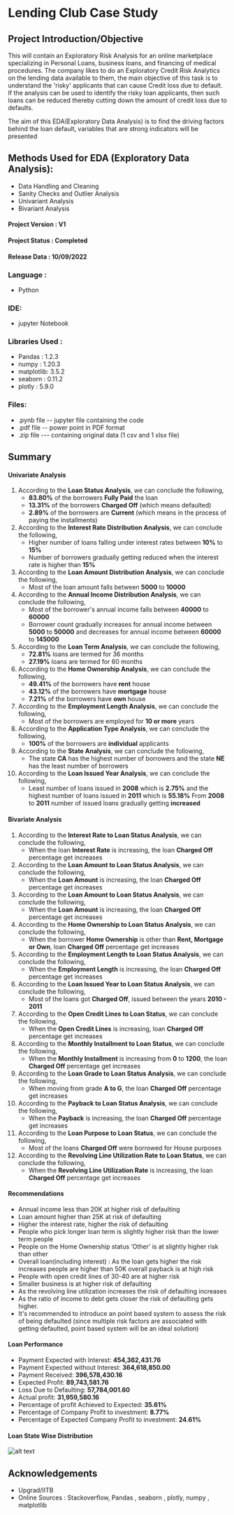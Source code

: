 

# Lending Club Case Study

## Project Introduction/Objective
This will contain an Exploratory Risk Analysis for an online marketplace specializing in Personal Loans, business loans, and financing of medical procedures. The company likes to do an Exploratory Credit Risk Analytics on the lending data available to them, the main objective of this task is to understand the 'risky' applicants that can cause Credit loss due to default. If the analysis can be used to identify the risky loan applicants, then such loans can be reduced thereby cutting down the amount of credit loss due to defaults.

The aim of this EDA(Exploratory Data Analysis) is to find the driving factors behind the loan default, variables that are strong indicators will be presented

## Methods Used for EDA (Exploratory Data Analysis):
* Data Handling and Cleaning
* Sanity Checks and Outlier Analysis
* Univariant Analysis
* Bivariant Analysis


#### Project Version : V1
#### Project Status  : Completed
#### Release Data    : 10/09/2022

### Language : 
* Python

### IDE: 
* jupyter Notebook

### Libraries Used :
* Pandas : 1.2.3
* numpy : 1.20.3
* matplotlib: 3.5.2
* seaborn : 0.11.2
* plotly : 5.9.0

### Files: 
* .pynb file -- jupyter file containing the code
* .pdf file -- power point  in PDF format
* .zip file --- containing original data (1 csv and 1 xlsx file)

## Summary

#### Univariate Analysis

 1. According to the **Loan Status Analysis**, we can conclude the following,
	 - **83.80%** of the borrowers **Fully Paid** the loan  
	 - **13.31%** of the borrowers **Charged Off** (which means defaulted)  
	 - **2.89%** of the borrowers are **Current** (which means in the process of paying the installments)
 2. According to the **Interest Rate Distribution Analysis**, we can conclude the following,
	 - Higher number of loans falling under interest rates between **10%** to **15%**  
	 - Number of borrowers gradually getting reduced when the interest rate is higher than **15%**
 3. According to the **Loan Amount Distribution Analysis**, we can conclude the following,  
	- Most of the loan amount falls between **5000** to **10000**
 4. According to the **Annual Income Distribution Analysis**, we can conclude the following,
	 - Most of the borrower's annual income falls between **40000** to **60000**  
	 - Borrower count gradually increases for annual income between **5000** to **50000** and decreases for annual income between **60000** to **145000**
 5. According to the **Loan Term Analysis**, we can conclude the following,  
	- **72.81%** loans are termed for 36 months  
	- **27.19%** loans are termed for 60 months
 6. According to the **Home Ownership Analysis**, we can conclude the following,  
	- 	**49.41%** of the borrowers have **rent** house  
	- **43.12%** of the borrowers have **mortgage** house  
	- **7.21%** of the borrowers have  **own** house
 7. According to the **Employment Length Analysis**, we can conclude the following,  
	- Most of the borrowers are employed for **10 or more** years
 8. According to the **Application Type Analysis**, we can conclude the following,  
	- **100%** of the borrowers are **individual** applicants
 9. According to the **State Analysis**, we can conclude the following,  
	- The state **CA** has the highest number of borrowers and the state **NE** has the least number of borrowers
 10. According to the **Loan Issued Year Analysis**, we can conclude the following,
		- Least number of loans issued in **2008** which is **2.75%** and the highest number of loans issued in **2011** which is **55.18%**  From **2008** to **2011** number of issued loans gradually getting **increased**

####  Bivariate Analysis

 1. According to the **Interest Rate to Loan Status Analysis**, we can conclude the following,  
	- When the loan **Interest Rate** is increasing, the loan **Charged Off** percentage get increases
 2. According to the **Loan Amount to Loan Status Analysis**, we can conclude the following,  
	- When the **Loan Amount** is increasing, the loan **Charged Off** percentage get increases
 3. According to the **Loan Amount to Loan Status Analysis**, we can conclude the following,  
	- When the **Loan Amount** is increasing, the loan **Charged Off** percentage get increases
 4.   According to the **Home Ownership to Loan Status Analysis**, we can conclude the following,  
		- When the borrower **Home Ownership** is other than **Rent, Mortgage or Own**, loan **Charged Off** percentage get increases
 5. According to the **Employment Length to Loan Status Analysis**, we can conclude the following,  
	- When the **Employment Length** is increasing, the loan **Charged Off** percentage get increases
 6. According to the **Loan Issued Year to Loan Status Analysis**, we can conclude the following,  
	- Most of the loans got **Charged Off**, issued between the years **2010 - 2011**
 7. According to the **Open Credit Lines to Loan Status**, we can conclude the following,  
	- When the **Open Credit Lines** is increasing, loan **Charged Off** percentage get increases
 8. According to the **Monthly Installment to Loan Status**, we can conclude the following,  
	- When the **Monthly Installment** is increasing from **0** to **1200**, the loan **Charged Off** percentage get increases
 9. According to the **Loan Grade to Loan Status Analysis**, we can conclude the following,  
	- When moving from grade **A to G**, the loan **Charged Off** percentage get increases
 10. According to the **Payback to Loan Status Analysis**, we can conclude the following,  
		- When the **Payback** is increasing, the loan **Charged Off** percentage get increases
 11. According to the **Loan Purpose to Loan Status**, we can conclude the following,  
		- Most of the loans **Charged Off** were borrowed for House purposes
 12. According to the **Revolving Line Utilization Rate to Loan Status**, we can conclude the following,  
		- When the **Revolving Line Utilization Rate** is increasing, the loan **Charged Off** percentage get increases

#### Recommendations 
 - Annual income less than 20K at higher risk of defaulting
 - Loan amount higher than 25K at risk of defaulting
 - Higher the interest rate, higher the risk of defaulting
 - People who pick longer loan term is slightly higher risk than the lower term people
 - People on the Home Ownership status ‘Other’ is at slightly higher risk than other
 - Overall loan(including interest) : As the loan gets higher the risk increases people are higher than 50K overall payback is at high risk
 - People with open credit lines of 30-40 are at higher risk
 - Smaller business is at higher risk of defaulting
 - As the revolving line utilization increases the risk of defaulting increases
 - As the ratio of income to debt gets closer the risk of defaulting gets higher.
 - It's recommended to introduce an point based system to assess the risk of being defaulted (since multiple risk factors are associated with getting defaulted, point based system will be an ideal solution)

#### Loan Performance
-	Payment Expected with Interest: **454,362,431.76**
-	Payment Expected without Interest: **364,618,850.00**
-	Payment Received: **396,578,430.16**
-	Expected Profit: **89,743,581.76**
-	Loss Due to Defaulting: **57,784,001.60**
-	Actual profit: **31,959,580.16**
-	Percentage of profit Achieved to Expected: **35.61%**
-	Percentage of Company Profit to investment: **8.77%**
-	Percentage of Expected Company Profit to investment: **24.61%**

#### Loan State Wise Distribution
![alt text](https://github.com/edwinttmm/LendingClubCaseStudyv1/blob/main/loan_state_wise_dist.png?raw=true)
 
## Acknowledgements 
 - Upgrad/IITB
 - Online Sources : Stackoverflow, Pandas , seaborn , plotly, numpy , matplotlib
